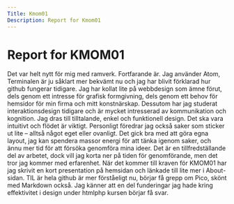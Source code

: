 ```yaml
---
Title: Kmom01
Description: Report for Kmom01
---
```


 Report for KMOM01
==========================

Det var helt nytt för mig med ramverk. Fortfarande är. Jag använder Atom, Terminalen är ju såklart mer bekvämt nu och jag har blivit förklarad hur github fungerar tidigare.
Jag har kollat lite på webbdesign som ämne förut, dels genom ett intresse för grafisk formgivning, dels genom ett behov för hemsidor för min firma och mitt konstnärskap. Dessutom har jag studerat interaktionsdesign tidigare och är mycket intresserad av kommunikation och kognition. Jag dras till tilltalande, enkel och funktionell design. Det ska vara intuitivt och flödet är viktigt. Personligt föredrar jag också saker som sticker ut lite – alltså något eget eller ovanligt.
Det gick bra med att göra egna layout, jag kan spendera massor energi för att tänka igenom saker, och ännu mer tid för att försöka genomföra mina ideer. Det är en tillfredställande del av arbetet, dock vill jag korta ner på tiden för genomförande, men det tror jag kommer med erfarenhet.
När det kommer till kraven för KMOM01 har jag skrivit en kort presentation på hemsidan och länkade till lite mer i About-sidan.
TIL är hela github är mer förståeligt nu, börjar få grepp om Pico, skönt med Markdown också. Jag känner att en del funderingar jag hade kring effektivitet i design under htmlphp kursen börjar få svar.
